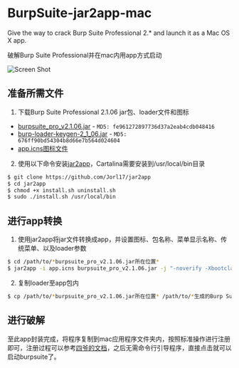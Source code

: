 # BurpSuite-jar2app-mac
Give the way to crack Burp Suite Professional 2.* and launch it as a Mac OS X app.

破解Burp Suite Professional并在mac内用app方式启动

![Screen Shot](https://github.com/jaredlew/BurpSuite-jar2app-mac/raw/master/Burp%20Suite%20Professional%202.1.06/Screen%20Shot.png)


## 准备所需文件

1. 下载Burp Suite Professional 2.1.06 jar包、loader文件和图标
- [burpsuite_pro_v2.1.06.jar](https://github.com/Mr-xn/BurpSuite-collections/releases/download/2.1.06/burpsuite_pro_v2.1.06.jar)  - `MD5: fe961272897736d37a2eab4cdb048416`
- [burp-loader-keygen-2_1_06.jar](https://github.com/Mr-xn/BurpSuite-collections/releases/download/2.1.06/burp-loader-keygen-2_1_06.jar) - `MD5: 676ff90bd54304b8d66e7b564d024604`
- [app.icns图标文件](https://github.com/jaredlew/BurpSuite-jar2app-mac/raw/master/Burp%20Suite%20Professional%202.1.06/app.icns)

2. 使用以下命令安装[jar2app](https://github.com/Jorl17/jar2app)，Cartalina需要安装到/usr/local/bin目录

```bash
$ git clone https://github.com/Jorl17/jar2app
$ cd jar2app
$ chmod +x install.sh uninstall.sh
$ sudo ./install.sh /usr/local/bin
```

## 进行app转换

1. 使用jar2app将jar文件转换成app，并设置图标、包名称、菜单显示名称、传统菜单、以及loader参数
```bash
$ cd /path/to/*burpsuite_pro_v2.1.06.jar所在位置*
$ jar2app -i app.icns burpsuite_pro_v2.1.06.jar -j "-noverify -Xbootclasspath/p:/\$APP_ROOT/Contents/Java/burp-loader-keygen-2_1_06.jar" -o -n "Burp Suite Professional" Burp\ Suite\ Professional
```

2. 复制loader至app包内
```bash
$ cp /path/to/*burpsuite_pro_v2.1.06.jar所在位置* /path/to/*生成的Burp Suite Professional.app所在位置*/Contents/Java/
```

## 进行破解
至此app封装完成，将程序复制到mac应用程序文件夹内，按照标准操作进行注册即可，注册过程可以参考[四爷的文档](http://scz.617.cn:8/misc/201910151519.txt)，之后无需命令行引导程序，直接点击就可以启动burpsuite了。

